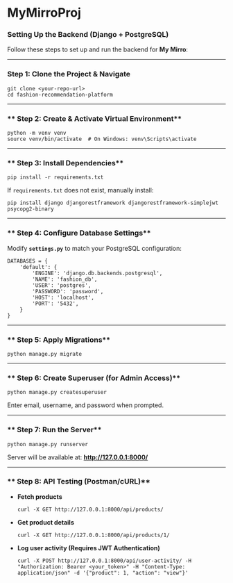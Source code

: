 # MyMirroProj

### **Setting Up the Backend (Django + PostgreSQL)**  

Follow these steps to set up and run the backend for **My Mirro**:

---

### **Step 1: Clone the Project & Navigate**
```
git clone <your-repo-url>
cd fashion-recommendation-platform
```

---

### ** Step 2: Create & Activate Virtual Environment**
```
python -m venv venv
source venv/bin/activate  # On Windows: venv\Scripts\activate
```

---

### ** Step 3: Install Dependencies**
```
pip install -r requirements.txt
```
If `requirements.txt` does not exist, manually install:
```
pip install django djangorestframework djangorestframework-simplejwt psycopg2-binary
```

---

### ** Step 4: Configure Database Settings**
Modify **`settings.py`** to match your PostgreSQL configuration:
```
DATABASES = {
    'default': {
        'ENGINE': 'django.db.backends.postgresql',
        'NAME': 'fashion_db',
        'USER': 'postgres',
        'PASSWORD': 'password',
        'HOST': 'localhost',
        'PORT': '5432',
    }
}
```

---

### ** Step 5: Apply Migrations**
```
python manage.py migrate
```

---

### ** Step 6: Create Superuser (for Admin Access)**
```
python manage.py createsuperuser
```
Enter email, username, and password when prompted.

---

### ** Step 7: Run the Server**
```
python manage.py runserver
```
Server will be available at: **http://127.0.0.1:8000/**

---

### ** Step 8: API Testing (Postman/cURL)**
- **Fetch products**  
  ```
  curl -X GET http://127.0.0.1:8000/api/products/
  ```
- **Get product details**  
  ```
  curl -X GET http://127.0.0.1:8000/api/products/1/
  ```
- **Log user activity (Requires JWT Authentication)**  
  ```
  curl -X POST http://127.0.0.1:8000/api/user-activity/ -H "Authorization: Bearer <your_token>" -H "Content-Type: application/json" -d '{"product": 1, "action": "view"}'
  ```
